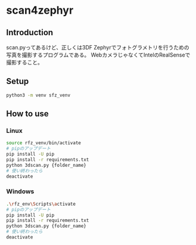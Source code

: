 # scan4zephyr

## Introduction

scan.pyってあるけど、正しくは3DF Zephyrでフォトグラメトリを行うための写真を撮影するプログラムである。
WebカメラじゃなくてIntelのRealSenseで撮影すること。

## Setup

```bash
python3 -m venv sfz_venv
```

## How to use

### Linux

```bash
source rfz_venv/bin/activate
# pipのアップデート
pip install -U pip
pip install -r requirements.txt
python 3dscan.py {folder_name}
# 使い終わったら
deactivate
```

### Windows

```bash
.\rfz_env\Scripts\activate
# pipのアップデート
pip install -U pip
pip install -r requirements.txt
python 3dscan.py {folder_name}
# 使い終わったら
deactivate
```
